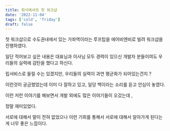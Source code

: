 ```yaml
---
title: 회사에서의 첫 워크샵
date: '2022-11-04'
tags: ['cold', 'friday']
draft: false
---
```


첫 워크샵으로 수도권내에서 있는 가좌역이라는 루프탑을 에어비엔비로 빌려 워크샵을 진행하였다.

일단 적어보고 싶은 내용은 대표님과 이사님 모두 경력이 있으신 개발자 분들이여도 우리들의 실력에 감탄을 했다고 하신다.

립서비스로 들릴 수는 있겠지만, 우리들의 실력이 과연 평균화가 되어있는건지 ?

이런것이 궁금했었는데 이미 다 잘하고 있고, 일당 백이라는 소리를 듣고 안심이 놓였다.

이런 저런 이야기를 해보면서 개발 외에도 많은 이야기들이 오갔는데 ,

정말 재미있었다.

서로에 대해서 말이 전혀 없었으나 이런 기회를 통해서 서로에 대해서 알아가게 된다는게 너무 좋은 느낌이다.
